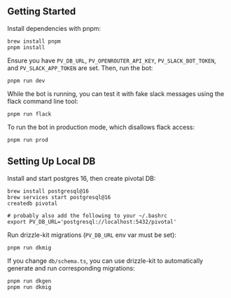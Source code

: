 ## Getting Started

Install dependencies with pnpm:
```
brew install pnpm
pnpm install
```

Ensure you have `PV_DB_URL`, `PV_OPENROUTER_API_KEY`, `PV_SLACK_BOT_TOKEN`, and `PV_SLACK_APP_TOKEN` are set. Then, run the bot:
```
pnpm run dev
```

While the bot is running, you can test it with fake slack messages using the flack command line tool:
```
pnpm run flack
```

To run the bot in production mode, which disallows flack access:
```
pnpm run prod
```

## Setting Up Local DB

Install and start postgres 16, then create pivotal DB:
```
brew install postgresql@16
brew services start postgresql@16
createdb pivotal

# probably also add the following to your ~/.bashrc
export PV_DB_URL='postgresql://localhost:5432/pivotal'
```

Run drizzle-kit migrations (`PV_DB_URL` env var must be set):
```
pnpm run dkmig
```

If you change `db/schema.ts`, you can use drizzle-kit to automatically generate and run corresponding migrations:
```
pnpm run dkgen
pnpm run dkmig
```
